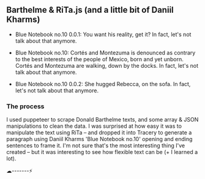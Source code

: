 ## Barthelme & RiTa.js (and a little bit of Daniil Kharms)

- Blue Notebook no.10 0.0.1: You want his reality, get it? In fact, let's not talk about that anymore.

- Blue Notebook no.10: Cortés and Montezuma is denounced as contrary to the best interests of the people of Mexico, born and yet unborn. Cortés and Montezuma are walking, down by the docks. In fact, let's not talk about that anymore.

- Blue Notebook no.10 0.0.2: She hugged Rebecca, on the sofa. In fact, let's not talk about that anymore.

### The process
I used puppeteer to scrape Donald Barthelme texts, and some array & JSON manipulations to clean the data. I was surprised at how easy it was to manipulate the text using RiTa – and dropped it into Tracery to generate a paragraph using Daniil Kharms 'Blue Notebook no.10' opening and ending sentences to frame it. I'm not sure that's the most interesting thing I've created – but it was interesting to see how flexible text can be (+ I learned a lot).


☁︎-------⚡️

